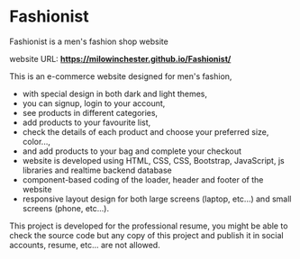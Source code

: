 # Fashionist
Fashionist is a men's fashion shop website

website URL: **https://milowinchester.github.io/Fashionist/**

This is an e-commerce website designed for men's fashion, 
- with special design in both dark and light themes,
- you can signup, login to your account,
- see products in different categories,
- add products to your favourite list,
- check the details of each product and choose your preferred size, color...,
- and add products to your bag and complete your checkout
- website is developed using HTML, CSS, CSS, Bootstrap, JavaScript, js libraries and realtime backend database
- component-based coding of the loader, header and footer of the website
- responsive layout design for both large screens (laptop, etc...) and small screens (phone, etc...).

This project is developed for the professional resume, you might be able to check the source code but any copy of this project and publish it in social accounts, resume, etc... are not allowed.
